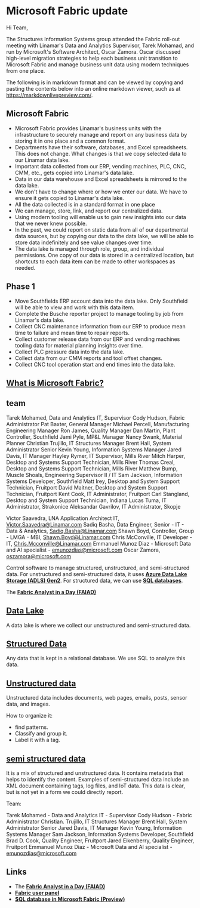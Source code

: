# Microsoft Fabric update

Hi Team,

The Structures Information Systems group attended the Fabric roll-out meeting with Linamar's Data and Analytics Supervisor, Tarek Mohamad, and run by Microsoft's Software Architect, Oscar Zamora.  Oscar discussed high-level migration strategies to help each business unit transition to Microsoft Fabric and manage business unit data using modern techniques from one place.

The following is in markdown format and can be viewed by copying and pasting the contents below into an online markdown viewer, such as at <https://markdownlivepreview.com/>.

## Microsoft Fabric

- Microsoft Fabric provides Linamar's business units with the infrastructure to securely manage and report on any business data by storing it in one place and a common format.
- Departments have their software, databases, and Excel spreadsheets.  This does not change.  What changes is that we copy selected data to our Linamar data lake.
- Important data collected from our ERP, vending machines, PLC, CNC, CMM, etc., gets copied into Linamar's data lake.
- Data in our data warehouse and Excel spreadsheets is mirrored to the data lake.
- We don't have to change where or how we enter our data. We have to ensure it gets copied to Linamar's data lake.
- All the data collected is in a standard format in one place
- We can manage, store, link, and report our centralized data.
- Using modern tooling will enable us to gain new insights into our data that we never knew possible.
- In the past, we could report on static data from all of our departmental data sources, but by copying our data to the data lake, we will be able to store data indefinitely and see value changes over time.
- The data lake is managed through role, group, and individual permissions. One copy of our data is stored in a centralized location, but shortcuts to each data item can be made to other workspaces as needed.

## Phase 1

- Move Southfields ERP account data into the data lake. Only Southfield will be able to view and work with this data item.
- Complete the Busche reporter project to manage tooling by job from Linamar's data lake.
- Collect CNC maintenance information from our ERP to produce mean time to failure and mean time to repair reports.
- Collect customer release data from our ERP and vending machines tooling data for material planning insights over time.
- Collect PLC pressure data into the data lake.
- Collect data from our CMM reports and tool offset changes.
- Collect CNC tool operation start and end times into the data lake.

## **[What is Microsoft Fabric?](https://learn.microsoft.com/en-us/fabric/fundamentals/microsoft-fabric-overview)**

## team

Tarek Mohamed, Data and Analytics IT, Supervisor
Cody Hudson, Fabric Administrator
Pat Baxter, General Manager
Michael Percell, Manufacturing Engineering Manager
Ron James, Quality Manager
Dan Martin, Plant Controller, Southfield
Jami Pyle, MP&L Manager
Nancy Swank, Material Planner
Christian Trujillo, IT Structures Manager
Brent Hall, System Administrator Senior
Kevin Young, Information Systems Manager
Jared Davis, IT Manager
Hayley Rymer, IT Supervisor, Mills River
Mitch Harper, Desktop and Systems Support Technician, Mills River
Thomas Creal, Desktop and Systems Support Technician, Mills River
Matthew Bump, Muscle Shoals, Engineering Supervisor II / IT
Sam Jackson, Information Systems Developer, Southfield
Matt Irey, Desktop and System Support Technician, Fruitport
David Maitner,  Desktop and System Support Technician, Fruitport
Kent Cook, IT Administrator, Fruitport
Carl Stangland, Desktop and System Support Technician, Indiana
Lucas Tuma, IT Administrator, Strakonice
Aleksandar Gavrilov, IT Administrator, Skopje

Victor Saavedra, LNA Application Architect IT, <Victor.Saavedra@Linamar.com>
Sadiq Basha, Data Engineer, Senior - IT - Data & Analytics, <Sadiq.Basha@Linamar.com>
Shawn Boyd, Controller, Group - LMGA - MBI, <Shawn.Boyd@Linamar.com>
Chris McConville, IT Developer - IT, <Chris.Mcconville@Linamar.com>
Emmanuel Munoz Diaz - Microsoft Data and AI specialist - <emunozdias@microsoft.com>
Oscar Zamora, <oszamora@microsoft.com>

Control software to manage structured, unstructured, and semi-structured data.  For unstructured and semi-structured data, it uses **[Azure Data Lake Storage (ADLS) Gen2](https://learn.microsoft.com/en-us/azure/storage/blobs/data-lake-storage-introduction)**. For structured data, we can use **[SQL databases](https://learn.microsoft.com/en-us/fabric/database/sql/overview)**.

The **[Fabric Analyst in a Day (FAIAD)](https://aka.ms/LearnFAIAD)**

## **[Data Lake](https://azure.microsoft.com/en-us/resources/cloud-computing-dictionary/what-is-a-data-lake)**

A data lake is where we collect our unstructured and semi-structured data.

## **[Structured Data](https://www.geeksforgeeks.org/dbms/what-is-structured-data/)**

Any data that is kept in a relational database. We use SQL to analyze this data.

## **[Unstructured data](https://www.geeksforgeeks.org/what-is-unstructured-data/)**

Unstructured data includes documents, web pages, emails, posts, sensor data, and images.

How to organize it:

- find patterns.
- Classify and group it.
- Label it with a tag.

## **[semi structured data](https://www.geeksforgeeks.org/what-is-semi-structured-data/)**

It is a mix of structured and unstructured data. It contains metadata that helps to identify the content. Examples of semi-structured data include an XML document containing tags, log files, and IoT data. This data is clear, but is not yet in a form we could directly report.

Team:

Tarek Mohamed - Data and Analytics IT - Supervisor
Cody Hudson - Fabric Administrator
Christian. Trujillo, IT Structures Manager
Brent Hall, System Administrator Senior
Jared Davis, IT Manager
Kevin Young, Information Systems Manager
Sam Jackson, Information Systems Developer, Southfield
Brad D. Cook, Quality Engineer, Fruitport
Jared Eikenberry, Quality Engineer, Fruitport
Emmanuel Munoz Diaz - Microsoft Data and AI specialist - <emunozdias@microsoft.com>

## Links

- The **[Fabric Analyst in a Day (FAIAD)](https://aka.ms/LearnFAIAD)**
- **[Fabric user panel](https://learn.microsoft.com/en-us/fabric/fundamentals/feedback#fabric-user-panel)**
- **[SQL database in Microsoft Fabric (Preview)](https://learn.microsoft.com/en-us/fabric/database/sql/overview)**
